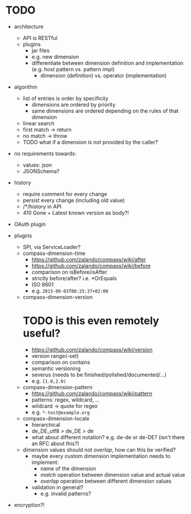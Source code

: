 # TODO

- architecture
    - API is RESTful
    - plugins
        - jar files
        - e.g. new dimension
        - differentiate between dimension definition and implementation (e.g. host pattern vs. pattern impl)
            - dimension (definition) vs. operator (implementation)

- algorithm
    - list of entries is order by specificity
        - dimensions are ordered by priority
        - same dimensions are ordered depending on the rules of that dimension
    - linear search
    - first match -> return
    - no match -> throw
    - TODO what if a dimension is not provided by the caller?
        
- no requirements towards:
    - values: json
    - JSONSchema?
- history
    - require comment for every change
    - persist every change (including old value)
    - /*/history in API 
    - 410 Gone + Latest known version as body?!
- OAuth plugin
- plugins
    - SPI, via ServiceLoader?
    - compass-dimension-time
        - https://github.com/zalando/compass/wiki/after
        - https://github.com/zalando/compass/wiki/before
        - comparison on isBefore/isAfter
        - strictly before/after? i.e. *OrEquals
        - ISO 8601
        - e.g. `2015-09-03T08:25:37+02:00`
    - compass-dimension-version
        # TODO is this even remotely useful?
        - https://github.com/zalando/compass/wiki/version
        - version range(-set)
        - comparison on contains
        - semantic versioning
        - severus (needs to be finished/polished/documented/...)
        - e.g. `[1.0,2.0)`
    - compass-dimension-pattern
        - https://github.com/zalando/compass/wiki/pattern
        - patterns: regex, wildcard, ...
        - wildcard -> quote for regex
        - e.g. `*-test@example.org`
    - compass-dimension-locale
        - hierarchical
        - de_DE_utf8 > de_DE > de
        - what about different notation? e.g. de-de or de-DE? (isn't there an RFC about this?)
    - dimension values should not *overlap*, how can this be verified?
        - maybe every custom dimension implementation needs to implement:
            - name of the dimension
            - *match* operation between dimension value and actual value
            - *overlap* operation between different dimension values
        - validation in general?
            - e.g. invalid patterns?
- encryption?!